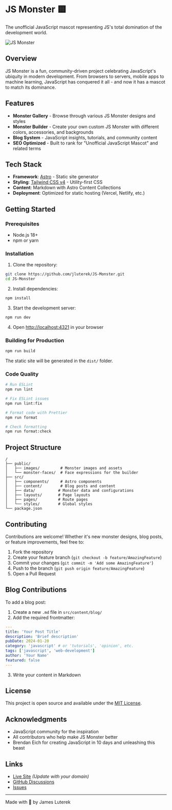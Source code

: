 # JS Monster 🟨

The unofficial JavaScript mascot representing JS's total domination of the development world.

![JS Monster](public/images/js-monster.png)

## Overview

JS Monster is a fun, community-driven project celebrating JavaScript's ubiquity in modern development. From browsers to servers, mobile apps to machine learning, JavaScript has conquered it all - and now it has a mascot to match its dominance.

## Features

- **Monster Gallery** - Browse through various JS Monster designs and styles
- **Monster Builder** - Create your own custom JS Monster with different colors, accessories, and backgrounds
- **Blog System** - JavaScript insights, tutorials, and community content
- **SEO Optimized** - Built to rank for "Unofficial JavaScript Mascot" and related terms

## Tech Stack

- **Framework**: [Astro](https://astro.build) - Static site generator
- **Styling**: [Tailwind CSS v4](https://tailwindcss.com) - Utility-first CSS
- **Content**: Markdown with Astro Content Collections
- **Deployment**: Optimized for static hosting (Vercel, Netlify, etc.)

## Getting Started

### Prerequisites

- Node.js 18+
- npm or yarn

### Installation

1. Clone the repository:

```bash
git clone https://github.com/jluterek/JS-Monster.git
cd JS-Monster
```

2. Install dependencies:

```bash
npm install
```

3. Start the development server:

```bash
npm run dev
```

4. Open [http://localhost:4321](http://localhost:4321) in your browser

### Building for Production

```bash
npm run build
```

The static site will be generated in the `dist/` folder.

### Code Quality

```bash
# Run ESLint
npm run lint

# Fix ESLint issues
npm run lint:fix

# Format code with Prettier
npm run format

# Check formatting
npm run format:check
```

## Project Structure

```
/
├── public/
│   ├── images/         # Monster images and assets
│   └── monster-faces/  # Face expressions for the builder
├── src/
│   ├── components/     # Astro components
│   ├── content/        # Blog posts and content
│   ├── data/          # Monster data and configurations
│   ├── layouts/       # Page layouts
│   ├── pages/         # Route pages
│   └── styles/        # Global styles
└── package.json
```

## Contributing

Contributions are welcome! Whether it's new monster designs, blog posts, or feature improvements, feel free to:

1. Fork the repository
2. Create your feature branch (`git checkout -b feature/AmazingFeature`)
3. Commit your changes (`git commit -m 'Add some AmazingFeature'`)
4. Push to the branch (`git push origin feature/AmazingFeature`)
5. Open a Pull Request

## Blog Contributions

To add a blog post:

1. Create a new `.md` file in `src/content/blog/`
2. Add the required frontmatter:

```yaml
---
title: 'Your Post Title'
description: 'Brief description'
pubDate: 2024-01-20
category: 'javascript' # or 'tutorials', 'opinion', etc.
tags: ['javascript', 'web-development']
author: 'Your Name'
featured: false
---
```

3. Write your content in Markdown

## License

This project is open source and available under the [MIT License](LICENSE).

## Acknowledgments

- JavaScript community for the inspiration
- All contributors who help make JS Monster better
- Brendan Eich for creating JavaScript in 10 days and unleashing this beast

## Links

- [Live Site](https://jsmonster.dev) _(Update with your domain)_
- [GitHub Discussions](https://github.com/jluterek/JS-Monster/discussions)
- [Issues](https://github.com/jluterek/JS-Monster/issues)

---

Made with 💛 by James Luterek

